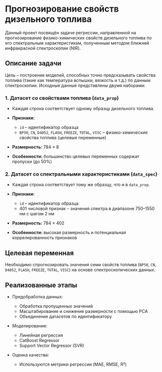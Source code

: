 # Прогнозирование свойств дизельного топлива

Данный проект посвящён задаче регрессии, направленной на прогнозирование физико-химических свойств дизельного топлива по его спектральным характеристикам, полученным методом ближней инфракрасной спектроскопии (NIR).

## Описание задачи

Цель – построение моделей, способных точно предсказывать свойства топлива (такие как температура вспышки, вязкость и т.д.) по данным спектроскопии. Исходные данные представлены двумя наборами:

### 1. Датасет со свойствами топлива (`data_prop`)

* Каждая строка соответствует одному образцу дизельного топлива.
* **Признаки:**

  * `id` – идентификатор образца
  * `BP50`, `CN`, `D4052`, `FLASH`, `FREEZE`, `TOTAL`, `VISC` – физико-химические свойства топлива (целевые переменные)
* **Размерность:** 784 × 8
* **Особенности:** большинство целевых переменных содержат пропуски (до 50%)

### 2. Датасет со спектральными характеристиками (`data_spec`)

* Каждая строка соответствует тому же образцу, что и в `data_prop`.
* **Признаки:**

  * `id` – идентификатор образца
  * 401 числовой признак – значения спектра в диапазоне 750–1550 нм с шагом 2 нм
* **Размерность:** 784 × 402
* **Особенности:** высокая размерность и потенциальная коррелированность признаков

## Целевая переменная

Необходимо спрогнозировать значения семи свойств топлива (`BP50`, `CN`, `D4052`, `FLASH`, `FREEZE`, `TOTAL`, `VISC`) на основе спектроскопических данных.

## Реализованные этапы

* Предобработка данных:

  * Обработка пропущенных значений
  * Масштабирование и снижение размерности с помощью PCA
  * Объединение датасетов по идентификатору
* Моделирование:

  * Линейная регрессия
  * CatBoost Regressor
  * Support Vector Regressor (SVR)
* Оценка качества:

  * Используются метрики регрессии (MAE, RMSE, R²)
